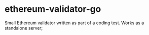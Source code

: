 # ethereum-validator-go
Small Ethereum validator written as part of a coding test.
Works as a standalone server; 

## 
